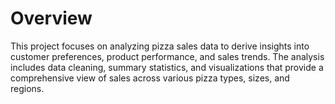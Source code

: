 

# Overview
This project focuses on analyzing pizza sales data to derive insights into customer preferences, product performance, and sales trends. The analysis includes data cleaning, summary statistics, and visualizations that provide a comprehensive view of sales across various pizza types, sizes, and regions.
